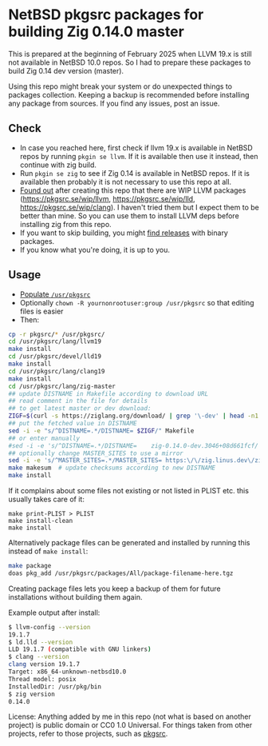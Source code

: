 # NetBSD pkgsrc packages for building Zig 0.14.0 master

This is prepared at the beginning of February 2025 when LLVM 19.x is still not available in NetBSD 10.0 repos. So I had to prepare these packages to build Zig 0.14 dev version (master).

Using this repo might break your system or do unexpected things to packages collection. Keeping a backup is recommended before installing any package from sources. If you find any issues, post an issue.

## Check

- In case you reached here, first check if llvm 19.x is available in NetBSD repos by running `pkgin se llvm`. If it is available then use it instead, then continue with zig build.
- Run `pkgin se zig` to see if Zig 0.14 is available in NetBSD repos. If it is available then probably it is not necessary to use this repo at all.
- [Found out](https://github.com/NetBSD/pkgsrc/issues/155) after creating this repo that there are WIP LLVM packages (<https://pkgsrc.se/wip/llvm>, <https://pkgsrc.se/wip/lld>, <https://pkgsrc.se/wip/clang>). I haven't tried them but I expect them to be better than mine. So you can use them to install LLVM deps before installing zig from this repo.
- If you want to skip building, you might [find releases](https://github.com/hellium6/zig-master-netbsd/releases) with binary packages.
- If you know what you're doing, it is up to you.

## Usage

- [Populate `/usr/pkgsrc`](https://www.netbsd.org/docs/pkgsrc/getting.html)
- Optionally `chown -R yournonrootuser:group /usr/pkgsrc` so that editing files is easier
- Then:

```sh
cp -r pkgsrc/* /usr/pkgsrc/
cd /usr/pkgsrc/lang/llvm19
make install
cd /usr/pkgsrc/devel/lld19
make install
cd /usr/pkgsrc/lang/clang19
make install
cd /usr/pkgsrc/lang/zig-master
## update DISTNAME in Makefile according to download URL
## read comment in the file for details
## to get latest master or dev download:
ZIGF=$(curl -s https://ziglang.org/download/ | grep '\-dev' | head -n1 | sed -ne 's|.*>\(zig.*\)\.tar\.xz<\/a.*|\1|p')
## put the fetched value in DISTNAME
sed -i -e "s/^DISTNAME=.*/DISTNAME=	$ZIGF/" Makefile
## or enter manually
#sed -i -e 's/^DISTNAME=.*/DISTNAME=	zig-0.14.0-dev.3046+08d661fcf/' Makefile
## optionally change MASTER_SITES to use a mirror
sed -i -e 's/^MASTER_SITES=.*/MASTER_SITES=	https:\/\/zig.linus.dev\/zig\//' Makefile
make makesum  # update checksums according to new DISTNAME
make install
```

If it complains about some files not existing or not listed in PLIST etc. this usually takes care of it:

```
make print-PLIST > PLIST
make install-clean
make install
```

Alternatively package files can be generated and installed by running this instead of `make install`:

```sh
make package
doas pkg_add /usr/pkgsrc/packages/All/package-filename-here.tgz
```

Creating package files lets you keep a backup of them for future installations without building them again.

Example output after install:

```sh
$ llvm-config --version
19.1.7
$ ld.lld --version
LLD 19.1.7 (compatible with GNU linkers)
$ clang --version
clang version 19.1.7
Target: x86_64-unknown-netbsd10.0
Thread model: posix
InstalledDir: /usr/pkg/bin
$ zig version
0.14.0
```

License: Anything added by me in this repo (not what is based on another project) is public domain or CC0 1.0 Universal. For things taken from other projects, refer to those projects, such as [pkgsrc](https://github.com/NetBSD/pkgsrc).
